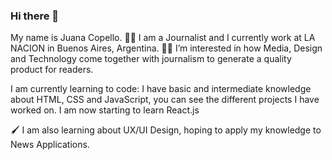 ### Hi there 👋

My name is Juana Copello. 
:female_detective: I am a Journalist and I currently work at LA NACION in Buenos Aires, Argentina. 
:woman_technologist: I’m interested in how Media, Design and Technology come together with journalism to generate a quality product for readers.

I am currently learning to code: I have basic and intermediate knowledge about HTML, CSS and JavaScript, you can see the different projects I have worked on. I am now starting to learn React.js

:paintbrush:	I am also learning about UX/UI Design, hoping to apply my knowledge to News Applications.

<!--
**juanacopello/juanacopello** is a ✨ _special_ ✨ repository because its `README.md` (this file) appears on your GitHub profile.

Here are some ideas to get you started:

- 🔭 I’m currently working on ...
- 🌱 I’m currently learning ...
- 👯 I’m looking to collaborate on ...
- 🤔 I’m looking for help with ...
- 💬 Ask me about ...
- 📫 How to reach me: ...
- 😄 Pronouns: ...
- ⚡ Fun fact: ...
-->
